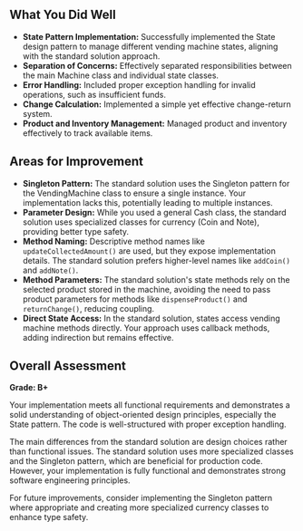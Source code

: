 ## What You Did Well
- **State Pattern Implementation:** Successfully implemented the State design pattern to manage different vending machine states, aligning with the standard solution approach.
- **Separation of Concerns:** Effectively separated responsibilities between the main Machine class and individual state classes.
- **Error Handling:** Included proper exception handling for invalid operations, such as insufficient funds.
- **Change Calculation:** Implemented a simple yet effective change-return system.
- **Product and Inventory Management:** Managed product and inventory effectively to track available items.

## Areas for Improvement
- **Singleton Pattern:** The standard solution uses the Singleton pattern for the VendingMachine class to ensure a single instance. Your implementation lacks this, potentially leading to multiple instances.
- **Parameter Design:** While you used a general Cash class, the standard solution uses specialized classes for currency (Coin and Note), providing better type safety.
- **Method Naming:** Descriptive method names like `updateCollectedAmount()` are used, but they expose implementation details. The standard solution prefers higher-level names like `addCoin()` and `addNote()`.
- **Method Parameters:** The standard solution's state methods rely on the selected product stored in the machine, avoiding the need to pass product parameters for methods like `dispenseProduct()` and `returnChange()`, reducing coupling.
- **Direct State Access:** In the standard solution, states access vending machine methods directly. Your approach uses callback methods, adding indirection but remains effective.

## Overall Assessment
**Grade: B+**

Your implementation meets all functional requirements and demonstrates a solid understanding of object-oriented design principles, especially the State pattern. The code is well-structured with proper exception handling.

The main differences from the standard solution are design choices rather than functional issues. The standard solution uses more specialized classes and the Singleton pattern, which are beneficial for production code. However, your implementation is fully functional and demonstrates strong software engineering principles.

For future improvements, consider implementing the Singleton pattern where appropriate and creating more specialized currency classes to enhance type safety.